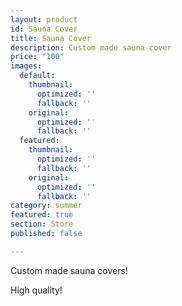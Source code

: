 ```yaml
---
layout: product
id: Sauna Cover
title: Sauna Cover
description: Custom made sauna cover
price: "100"
images:
  default:
    thumbnail:
      optimized: ''
      fallback: ''
    original:
      optimized: ''
      fallback: ''
  featured:
    thumbnail:
      optimized: ''
      fallback: ''
    original:
      optimized: ''
      fallback: ''
category: summer
featured: true
section: Store
published: false

---
```

Custom made sauna covers!

High quality!